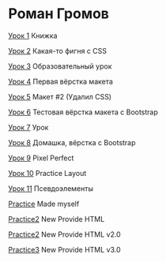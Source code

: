 # Роман Громов

[Урок 1](https://skeezys.github.io/project/src/ "Описание") Книжка

[Урок 2](https://skeezys.github.io/project2/src/ "Описание") Какая-то фигня с CSS

[Урок 3](https://# "Описание") Образовательный урок

[Урок 4](https://skeezys.github.io/project4/src/ "Описание") Первая вёрстка макета

[Урок 5](https://skeezys.github.io/project5/src/ "Описание") Макет #2 (Удалил CSS)

[Урок 6](https://skeezys.github.io/project6%20bootstrap/src/ "Описание") Тестовая вёрстка макета с Bootstrap

[Урок 7](https://skeezys.github.io/src "Описание") Урок

[Урок 8](https://skeezys.github.io/project7%20—%20копия/src/ "Описание") Домашка, вёрстка с Bootstrap

[Урок 9](https://skeezys.github.io/project9/src/ "Описание") Pixel Perfect

[Урок 10](https://skeezys.github.io/project%201%20Home%20Work/ "Описание") Practice Layout

[Урок 11](https://skeezys.github.io/project%202%20(Псевдоклассы)%20—%20копия/ "Описание") Псевдоэлементы

[Practice](https://skeezys.github.io/project%201%20HomeWork(Again)/ "Описание") Made myself

[Practice2](https://skeezys.github.io/New%20Providence%20HTML/ "Описание") New Provide HTML

[Practice2](https://skeezys.github.io/New%20Providence%20HTML%20v2.0/ "Описание") New Provide HTML v2.0

[Practice3](https://skeezys.github.io/New%20Providence%20HTML%20v3.0/ "Описание") New Provide HTML v3.0
